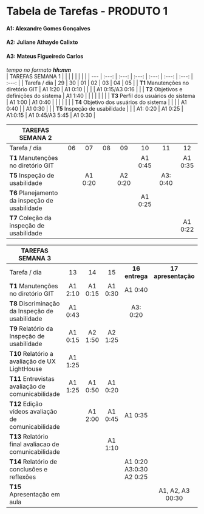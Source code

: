 # Tabela de Tarefas - **PRODUTO 1**

#### A1: Alexandre Gomes Gonçalves
#### A2: Juliane Athayde Calixto
#### A3: Mateus Figueiredo Carlos

*tempo no formato **hh:mm***<br />
| TAREFAS SEMANA 1                                |          |          |          |          |          |          |          |
|        ---                                      | :---:    | :---:    | :---:    | :---:    | :---:    | :---:    | :---:    |
| Tarefa / dia                                    | 29       | 30       | 01       | 02       | 03       | 04       | 05       |
| **T1** Manutenções no diretório GIT             | A1 1:20  | A1 0:10  |          |          |          | A1 0:15/A3 0:16  |          |
| **T2** Objetivos e definições do sistema        | A1 1:40  |          |          |          |          |          |          |
| **T3** Perfil dos usuários do sistema           | A1 1:00  | A1 0:40  |          |          |          |          |          |
| **T4** Objetivo dos usuários do sistema         |          |          |          | A1 0:40  |          | A1 0:30  |          |
| **T5** Inspeção de usabilidade                  |          |          | A1: 0:20 | A1 0:25  | A1:0:15  | A1 0:45/A3 5:45  | A1 0:30  |

| TAREFAS SEMANA 2                                |          |          |          |          |          |          |          |
|        ---                                      | :---:    | :---:    | :---:    | :---:    | :---:    | :---:    | :---:    |
| Tarefa / dia                                    | 06       | 07       | 08       | 09       | 10       | 11       | 12       |
| **T1** Manutenções no diretório GIT             |          |          |          |          | A1 0:45  |          | A1 0:35  |
| **T5** Inspeção de usabilidade                  |          | A1 0:20  |          |   A2 0:20     |          | A3: 0:40         |          |
| **T6** Planejamento da inspeção de usabilidade  |          |          |          |          | A1 0:25  |          |          |
| **T7** Coleção da inspeção de usabilidade       |          |          |          |          |          |          | A1 0:22  |

| TAREFAS SEMANA 3                                      |          |          |          |                |                     |
|        ---                                            | :---:    | :---:    | :---:    | :---:          | :---:               |
| Tarefa / dia                                          | 13       | 14       | 15       | **16 entrega** | **17 apresentação** |
| **T1** Manutenções no diretório GIT                   | A1 2:10  | A1 0:15  | A1 0:30  | A1 0:40        |                     |
| **T8** Discriminação da Inspeção de usabilidade       | A1 0:43  |          |          | A3: 0:20              |                     |
| **T9** Relatório da Inspeção de usabilidade           | A1 0:15  |  A2 1:50    |  A2 1:25      |                |                     |
| **T10** Relatório a avaliação de UX LightHouse        | A1 1:25  |          |          |                |                     |
| **T11** Entrevistas avaliação de comunicabilidade     | A1 1:25  | A1 0:50  | A1 0:20  |                |                     |
| **T12** Edição vídeos avaliação de comunicabilidade   |          | A1 2:00  | A1 0:45  | A1 0:35        |                     |
| **T13** Relatório final avaliacao de comunicabilidade |          |          | A1 1:10  |                |                     |
| **T14** Relatório de conclusões e reflexões           |          |          |          | A1 0:20    A3:0:30  A2 0:25 |                     |
| **T15** Apresentação em aula                          |          |          |          |                | A1, A2, A3 00:30    |
